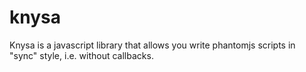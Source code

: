 # knysa
Knysa is a javascript library that allows you write phantomjs scripts in "sync" style, i.e. without callbacks.
